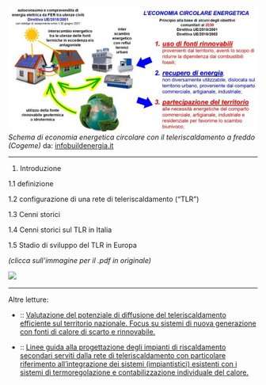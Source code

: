 [![](7541A156-6DF2-48DF-A7A7-F648BDB41EA9.jpeg)](https://savelli-teleriscaldamento.github.io/7541A156-6DF2-48DF-A7A7-F648BDB41EA9.jpeg)
*Schema di economia energetica circolare con il teleriscaldamento a freddo (Cogeme)*
da: <a href="https://www.infobuildenergia.it/approfondimenti/teleriscaldamento-a-bassa-temperatura/?hcb=1">infobuildenergia.it</a>

----
1. Introduzione

1.1 definizione

1.2 configurazione di una rete di teleriscaldamento (“TLR”)

1.3 Cenni storici

1.4 Cenni storici sul TLR in Italia

1.5 Stadio di sviluppo del TLR in Europa

*(clicca sull'immagine per il .pdf in originale)*

[![](intro.jpg)](https://www.qualenergia.it/sites/default/files/articolo-doc/indagine%20teleriscaldamento.pdf)

----

Altre letture: 

 - :: <a href="https://www.camera.it/application/xmanager/projects/leg18/attachments/upload_file_doc_acquisiti/pdfs/000/004/811/Memoria_AIRU_Report_finale_.pdf"> Valutazione del potenziale di diffusione del teleriscaldamento efficiente sul territorio nazionale. Focus su sistemi di nuova generazione con fonti di calore di scarto e rinnovabile.</a>

 - :: <a href="https://www.gruppoiren.it/documents/21402/69847/TP_termoregolazione_DEF.pdf/23b9e880-4f63-407d-837c-43b7d3fa4522">Linee guida alla progettazione degli impianti di riscaldamento secondari serviti dalla rete di teleriscaldamento con particolare riferimento all’integrazione dei sistemi (impiantistici) esistenti con i sistemi di termoregolazione e contabilizzazione individuale del calore.</a>


